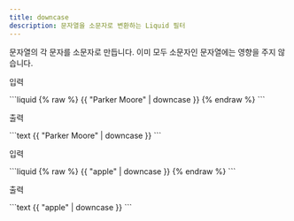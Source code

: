 ```yaml
---
title: downcase
description: 문자열을 소문자로 변환하는 Liquid 필터
---
```


문자열의 각 문자를 소문자로 만듭니다. 이미 모두 소문자인 문자열에는 영향을 주지 않습니다.

<p class="code-label">입력</p>
```liquid
{% raw %}
{{ "Parker Moore" | downcase }}
{% endraw %}
```

<p class="code-label">출력</p>
```text
{{ "Parker Moore" | downcase }}
```

<p class="code-label">입력</p>
```liquid
{% raw %}
{{ "apple" | downcase }}
{% endraw %}
```

<p class="code-label">출력</p>
```text
{{ "apple" | downcase }}
```
